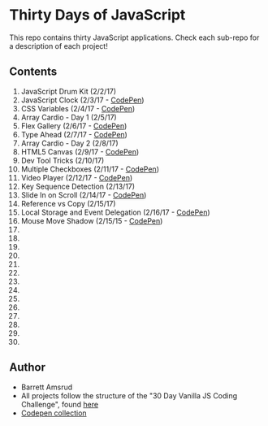 # Thirty Days of JavaScript

This repo contains thirty JavaScript applications.  Check each sub-repo for a description of each project!

## Contents

01. JavaScript Drum Kit (2/2/17)
02. JavaScript Clock (2/3/17 - [CodePen](http://codepen.io/bamsrud01/pen/oBVMOp))
03. CSS Variables (2/4/17 - [CodePen](http://codepen.io/bamsrud01/pen/ZLPdzZ))
04. Array Cardio - Day 1 (2/5/17)
05. Flex Gallery (2/6/17 - [CodePen](http://codepen.io/bamsrud01/pen/dNrBPp))
06. Type Ahead (2/7/17 - [CodePen](http://codepen.io/bamsrud01/pen/jyJjEe))
07. Array Cardio - Day 2 (2/8/17)
08. HTML5 Canvas (2/9/17 - [CodePen](http://codepen.io/bamsrud01/pen/ygwdNw))
09. Dev Tool Tricks (2/10/17)
10. Multiple Checkboxes (2/11/17 - [CodePen](http://codepen.io/bamsrud01/pen/jyJjbQ))
11. Video Player (2/12/17 - [CodePen](http://codepen.io/bamsrud01/pen/VPRJeP))
12. Key Sequence Detection (2/13/17)
13. Slide In on Scroll (2/14/17 - [CodePen](http://codepen.io/bamsrud01/pen/PWLrNQ))
14. Reference vs Copy (2/15/17)
15. Local Storage and Event Delegation (2/16/17 - [CodePen](http://codepen.io/bamsrud01/pen/apxaLL))
16. Mouse Move Shadow (2/15/15 - [CodePen](http://codepen.io/bamsrud01/pen/WRBdKN))
17.
18.
19.
20.
21.
22.
23.
24.
25.
26.
27.
28.
29.
30.

## Author

- Barrett Amsrud
- All projects follow the structure of the "30 Day Vanilla JS Coding Challenge", found [here](https://javascript30.com/)
- [Codepen collection](http://codepen.io/collection/DQKzgV/)
